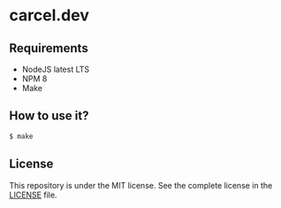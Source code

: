 # carcel.dev

## Requirements

- NodeJS latest LTS
- NPM 8
- Make

## How to use it?

```bash
$ make
```

## License

This repository is under the MIT license. See the complete license in the [LICENSE](LICENSE) file.
